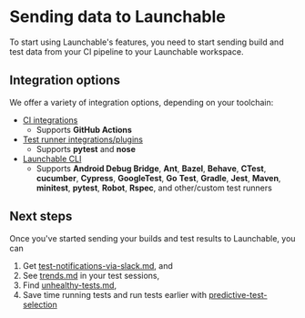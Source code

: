 # Sending data to Launchable

To start using Launchable's features, you need to start sending build and test data from your CI pipeline to your Launchable workspace.

## Integration options

We offer a variety of integration options, depending on your toolchain:

* [CI integrations](using-ci-integrations/)
  * Supports **GitHub Actions**
* [Test runner integrations/plugins](using-test-runner-integrations.md)
  * Supports **pytest** and **nose**
* [Launchable CLI](using-the-launchable-cli/)
  * Supports **Android Debug Bridge**, **Ant**, **Bazel**, **Behave**, **CTest**, **cucumber**, **Cypress**, **GoogleTest**, **Go** **Test**, **Gradle**, **Jest**, **Maven**, **minitest**, **pytest**, **Robot**, **Rspec**, and other/custom test runners

## Next steps

Once you've started sending your builds and test results to Launchable, you can

1. Get [test-notifications-via-slack.md](../features/test-notifications-via-slack.md "mention"), and
2. See [trends.md](../features/insights/trends.md "mention") in your test sessions,
3. Find [unhealthy-tests.md](../features/insights/unhealthy-tests.md "mention"),
4. Save time running tests and run tests earlier with [predictive-test-selection](../features/predictive-test-selection/ "mention")

